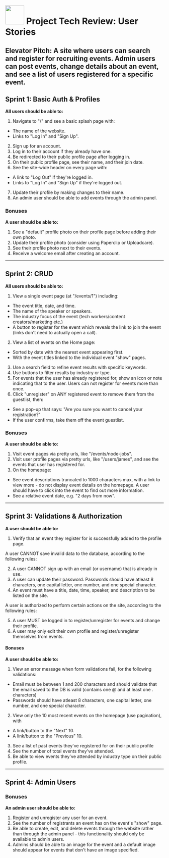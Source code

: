 # <img src="https://cloud.githubusercontent.com/assets/7833470/10899314/63829980-8188-11e5-8cdd-4ded5bcb6e36.png" height="60"> Project Tech Review: User Stories

**Elevator Pitch:** A site where users can search and register for recruiting events. Admin users can post events, change details about an event, and see a list of users registered for a specific event.
---

## Sprint 1: Basic Auth & Profiles

**All users should be able to:**

1. Navigate to "/" and see a basic splash page with:

- The name of the website.
- Links to "Log In" and "Sign Up".

2. Sign up for an account.
3. Log in to their account if they already have one.
4. Be redirected to their public profile page after logging in.
5. On their public profile page, see their name, and their join date.
6. See the site-wide header on every page with:

- A link to "Log Out" if they're logged in.
- Links to "Log In" and "Sign Up" if they're logged out.

7. Update their profile by making changes to their name.
8. An admin user should be able to add events through the admin panel.

### Bonuses

**A user should be able to:**

1. See a "default" profile photo on their profile page before adding their own photo.
2. Update their profile photo (consider using Paperclip or Uploadcare).
3. See their profile photo next to their events.
4. Receive a welcome email after creating an account.

---

## Sprint 2: CRUD

**All users should be able to:**

1. View a single event page (at "/events/1") including:

- The event title, date, and time.
- The name of the speaker or speakers.
- The industry focus of the event (tech workers/content creators/marketing etc.)
- A button to register for the event which reveals the link to join the event (links don't need to actually open a call).

2. View a list of events on the Home page:

- Sorted by date with the nearest event appearing first.
- With the event titles linked to the individual event "show" pages.

3. Use a search field to refine event results with specific keywords.
4. Use buttons to filter results by industry or type.
5. For events that the user has already registered for, show an icon or note indicating that to the user. Users can not register for events more than once.
6. Click "unregister" on ANY registered event to remove them from the guestlist, then:

- See a pop-up that says: "Are you sure you want to cancel your registration?"
- If the user confirms, take them off the event guestlist.

### Bonuses

**A user should be able to:**

1. Visit event pages via pretty urls, like "/events/node-jobs".
2. Visit user profile pages via pretty urls, like "/users/james", and see the events that user has registered for.
3. On the homepage:

- See event descriptions truncated to 1000 characters max, with a link to view more - do not display event details on the homepage. A user should have to click into the event to find out more information.
- See a relative event date, e.g. "2 days from now".

---

## Sprint 3: Validations & Authorization

**A user should be able to:**

1. Verify that an event they register for is successfully added to the profile page.

A user CANNOT save invalid data to the database, according to the following rules:

2. A user CANNOT sign up with an email (or username) that is already in use.
3. A user can update their password. Passwords should have atleast 8 characters, one capital letter, one number, and one special character.
4. An event must have a title, date, time, speaker, and description to be listed on the site.

A user is authorized to perform certain actions on the site, according to the following rules:

5. A user MUST be logged in to register/unregister for events and change their profile.
6. A user may only edit their own profile and register/unregister themselves from events.

#### Bonuses

**A user should be able to:**

1. View an error message when form validations fail, for the following validations:

- Email must be between 1 and 200 characters and should validate that the email saved to the DB is valid (contains one @ and at least one . characters)
- Passwords should have atleast 8 characters, one capital letter, one number, and one special character.

2. View only the 10 most recent events on the homepage (use pagination), with

- A link/button to the "Next" 10.
- A link/button to the "Previous" 10.

3. See a list of past events they've registered for on their public profile
4. See the number of total events they've attended.
5. Be able to view events they've attended by industry type on their public profile.

---

## Sprint 4: Admin Users

### Bonuses

**An admin user should be able to:**

1. Register and unregister any user for an event.
2. See the number of registrants an event has on the event's "show" page.
3. Be able to create, edit, and delete events through the website rather than through the admin panel - this functionality should only be available to admin users.
4. Admins should be able to an image for the event and a default image should appear for events that don't have an image specified.
